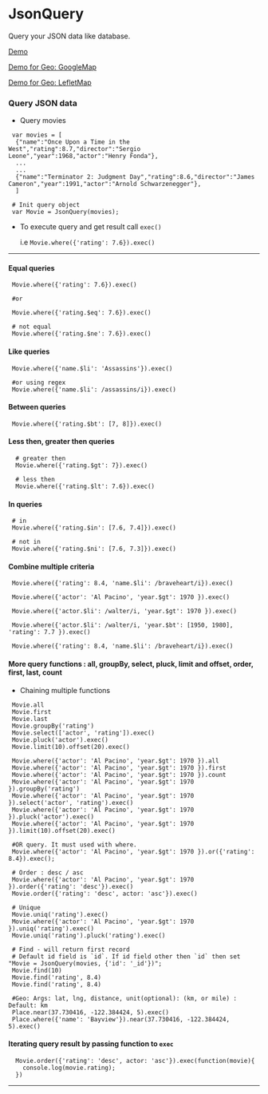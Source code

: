 JsonQuery
=========

Query your JSON data like database.

[Demo](http://jiren.github.io/JsonQuery/)

[Demo for Geo: GoogleMap](http://jiren.github.io/JsonQuery/geo.html)

[Demo for Geo: LefletMap](http://jiren.github.io/JsonQuery/leaflet.html)

### Query JSON data

 - Query movies

```
 var movies = [
  {"name":"Once Upon a Time in the West","rating":8.7,"director":"Sergio Leone","year":1968,"actor":"Henry Fonda"},
  ...
  ...
  {"name":"Terminator 2: Judgment Day","rating":8.6,"director":"James Cameron","year":1991,"actor":"Arnold Schwarzenegger"},
  ]

 # Init query object
 var Movie = JsonQuery(movies);

```
-  To execute query and get result call `exec()`

   i.e `Movie.where({'rating': 7.6}).exec()`

***

#### Equal queries

```
 Movie.where({'rating': 7.6}).exec()

 #or

 Movie.where({'rating.$eq': 7.6}).exec()

 # not equal
 Movie.where({'rating.$ne': 7.6}).exec()

```

#### Like queries

```
 Movie.where({'name.$li': 'Assassins'}).exec()

 #or using regex
 Movie.where({'name.$li': /assassins/i}).exec()

```


#### Between queries

```
 Movie.where({'rating.$bt': [7, 8]}).exec()

```

#### Less then, greater then queries

```
  # greater then
  Movie.where({'rating.$gt': 7}).exec()

  # less then
  Movie.where({'rating.$lt': 7.6}).exec()

```

#### In queries

```
 # in
 Movie.where({'rating.$in': [7.6, 7.4]}).exec()

 # not in
 Movie.where({'rating.$ni': [7.6, 7.3]}).exec()

```

#### Combine multiple criteria

```
 Movie.where({'rating': 8.4, 'name.$li': /braveheart/i}).exec()

 Movie.where({'actor': 'Al Pacino', 'year.$gt': 1970 }).exec()

 Movie.where({'actor.$li': /walter/i, 'year.$gt': 1970 }).exec()

 Movie.where({'actor.$li': /walter/i, 'year.$bt': [1950, 1980], 'rating': 7.7 }).exec()

 Movie.where({'rating': 8.4, 'name.$li': /braveheart/i}).exec()
```

#### More query functions : all, groupBy, select, pluck, limit and offset, order, first, last, count

- Chaining multiple functions

```
 Movie.all
 Movie.first
 Movie.last
 Movie.groupBy('rating')
 Movie.select(['actor', 'rating']).exec()
 Movie.pluck('actor').exec()
 Movie.limit(10).offset(20).exec()

 Movie.where({'actor': 'Al Pacino', 'year.$gt': 1970 }).all
 Movie.where({'actor': 'Al Pacino', 'year.$gt': 1970 }).first
 Movie.where({'actor': 'Al Pacino', 'year.$gt': 1970 }).count
 Movie.where({'actor': 'Al Pacino', 'year.$gt': 1970 }).groupBy('rating')
 Movie.where({'actor': 'Al Pacino', 'year.$gt': 1970 }).select('actor', 'rating').exec()
 Movie.where({'actor': 'Al Pacino', 'year.$gt': 1970 }).pluck('actor').exec()
 Movie.where({'actor': 'Al Pacino', 'year.$gt': 1970 }).limit(10).offset(20).exec()

 #OR query. It must used with where.
 Movie.where({'actor': 'Al Pacino', 'year.$gt': 1970 }).or({'rating': 8.4}).exec();

 # Order : desc / asc
 Movie.where({'actor': 'Al Pacino', 'year.$gt': 1970 }).order({'rating': 'desc'}).exec()
 Movie.order({'rating': 'desc', actor: 'asc'}).exec()

 # Unique
 Movie.uniq('rating').exec()
 Movie.where({'actor': 'Al Pacino', 'year.$gt': 1970 }).uniq('rating').exec()
 Movie.uniq('rating').pluck('rating').exec()

 # Find - will return first record
 # Default id field is `id`. If id field other then `id` then set "Movie = JsonQuery(movies, {'id': '_id'})";
 Movie.find(10)
 Movie.find('rating', 8.4)
 Movie.find('rating', 8.4)

 #Geo: Args: lat, lng, distance, unit(optional): (km, or mile) : Default: km
 Place.near(37.730416, -122.384424, 5).exec()
 Place.where({'name': 'Bayview'}).near(37.730416, -122.384424, 5).exec()

```

#### Iterating query result by passing function to `exec`

```
  Movie.order({'rating': 'desc', actor: 'asc'}).exec(function(movie){
    console.log(movie.rating);
  })
```

***






